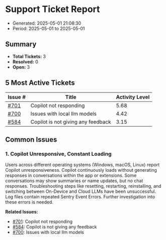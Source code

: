 # Support Ticket Report
- Generated: 2025-05-01 21:08:30
- Period: 2025-05-01 to 2025-05-01

## Summary
- **Total Tickets:** 3
- **Resolved:** 0
- **Open:** 3

## 5 Most Active Tickets
| Issue # | Title | Activity Level |
|---------|-------|----------------|
| [#701](https://github.com/pieces-app/support/issues/701) | Copilot not responding | 5.68 |
| [#700](https://github.com/pieces-app/support/issues/700) | Issues with local llm models | 4.42 |
| [#584](https://github.com/pieces-app/support/issues/584) | Copilot is not giving any feedback | 3.15 |

## Common Issues
### 1. Copilot Unresponsive, Constant Loading
Users across different operating systems (Windows, macOS, Linux) report Copilot unresponsiveness.  Copilot continuously loads without generating responses in conversations within the app or extensions. Some conversations may show summaries or name updates, but no chat responses.  Troubleshooting steps like resetting, restarting, reinstalling, and switching between On-Device and Cloud LLMs have been unsuccessful.  Log files contain repeated Sentry Event Errors. Further investigation into these errors is needed.

**Related Issues:**
- [#701](https://github.com/pieces-app/support/issues/701): Copilot not responding
- [#584](https://github.com/pieces-app/support/issues/584): Copilot is not giving any feedback
- [#700](https://github.com/pieces-app/support/issues/700): Issues with local llm models

